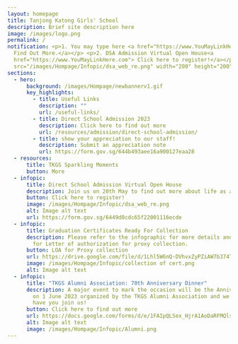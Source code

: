 ```yaml
---
layout: homepage
title: Tanjong Katong Girls' School
description: Brief site description here
image: /images/logo.png
permalink: /
notification: <p>1. You may type here <a href="https://www.YouMayLinkHere.com">
  Find Out More.</a></p> <p>2. DSA Admission Virtual Open House<a
  href="https://www.YouMayLinkHere.com"> Click here to register!</a></p> <p><img
  src="/images/Hompage/Infopic/dsa_web_re.png" width="200" height="200"></p>
sections:
  - hero:
      background: /images/Hompage/newbannerv1.gif
      key_highlights:
        - title: Useful Links
          description: ""
          url: /useful-links/
        - title: Direct School Admission 2023
          description: Click here to find out more
          url: /resources/admission/direct-school-admission/
        - title: show your appreciation to our staff!
          description: Submit an appreciation note
          url: https://form.gov.sg/644b493aee16a900127eaa28
  - resources:
      title: TKGS Sparkling Moments
      button: More
  - infopic:
      title: Direct School Admission Virtual Open House
      description: Join us on 20th May to find out more about life as a TKGian.
      button: Click here to register!
      image: /images/Hompage/Infopic/dsa_web_re.png
      alt: Image alt text
      url: https://form.gov.sg/6449d0cdc65f22001116ecde
  - infopic:
      title: Graduation Certificates Ready For Collection
      description: Please refer to the infographic for more details and the link below
        for Letter of authorization for proxy collection.
      button: LOA for Proxy collection
      url: https://drive.google.com/file/d/1Lhl5W6nQ-DVhvxZyPZiAW7b374T8fr7-/view?usp=sharing
      image: /images/Hompage/Infopic/collection of cert.png
      alt: Image alt text
  - infopic:
      title: "TKGS Alumni Association: 70th Anniversary Dinner"
      description: A major event to mark the occasion will be the Anniversary Dinner
        on 1 June 2023 organized by the TKGS Alumni Association and we love to
        have you join us!
      button: Click here to find out more
      url: https://docs.google.com/forms/d/e/1FAIpQLSex_HjrA1AoDaRFMQlsEpoIfJHnG9GDZVeL-xPDe2TLJ8eH-w/viewform
      alt: Image alt text
      image: /images/Hompage/Infopic/Alumni.png
---
```

